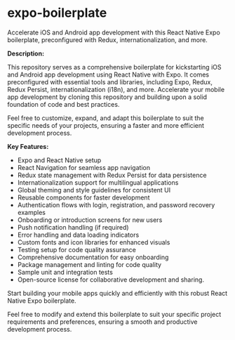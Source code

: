# expo-boilerplate
Accelerate iOS and Android app development with this React Native Expo boilerplate, preconfigured with Redux, internationalization, and more.

**Description:**

This repository serves as a comprehensive boilerplate for kickstarting iOS and Android app development using React Native with Expo. It comes preconfigured with essential tools and libraries, including Expo, Redux, Redux Persist, internationalization (i18n), and more. Accelerate your mobile app development by cloning this repository and building upon a solid foundation of code and best practices.

Feel free to customize, expand, and adapt this boilerplate to suit the specific needs of your projects, ensuring a faster and more efficient development process.

**Key Features:**
- Expo and React Native setup
- React Navigation for seamless app navigation
- Redux state management with Redux Persist for data persistence
- Internationalization support for multilingual applications
- Global theming and style guidelines for consistent UI
- Reusable components for faster development
- Authentication flows with login, registration, and password recovery examples
- Onboarding or introduction screens for new users
- Push notification handling (if required)
- Error handling and data loading indicators
- Custom fonts and icon libraries for enhanced visuals
- Testing setup for code quality assurance
- Comprehensive documentation for easy onboarding
- Package management and linting for code quality
- Sample unit and integration tests
- Open-source license for collaborative development and sharing.

Start building your mobile apps quickly and efficiently with this robust React Native Expo boilerplate.

Feel free to modify and extend this boilerplate to suit your specific project requirements and preferences, ensuring a smooth and productive development process.
